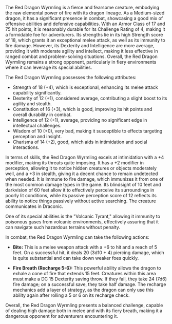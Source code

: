 The Red Dragon Wyrmling is a fierce and fearsome creature, embodying the raw elemental power of fire with its dragon lineage. As a Medium-sized dragon, it has a significant presence in combat, showcasing a good mix of offensive abilities and defensive capabilities. With an Armor Class of 17 and 75 hit points, it is reasonably durable for its Challenge Rating of 4, making it a formidable foe for adventurers. Its strengths lie in its high Strength score of 18, which grants it an exceptional melee attack, as well as its immunity to fire damage. However, its Dexterity and Intelligence are more average, providing it with moderate agility and intellect, making it less effective in ranged combat and problem-solving situations. Overall, the Red Dragon Wyrmling remains a strong opponent, particularly in fiery environments where it can leverage its special abilities.

The Red Dragon Wyrmling possesses the following attributes: 

- Strength of 18 (+4), which is exceptional, enhancing its melee attack capability significantly.
- Dexterity of 12 (+1), considered average, contributing a slight boost to its agility and stealth.
- Constitution of 16 (+3), which is good, improving its hit points and overall durability in combat.
- Intelligence of 12 (+1), average, providing no significant edge in intellectual challenges.
- Wisdom of 10 (+0), very bad, making it susceptible to effects targeting perception and insight.
- Charisma of 14 (+2), good, which aids in intimidation and social interactions.

In terms of skills, the Red Dragon Wyrmling excels at intimidation with a +4 modifier, making its threats quite imposing. It has a +2 modifier in perception, allowing it to notice hidden creatures or objects moderately well, and a +3 in stealth, giving it a decent chance to remain undetected when needed. It is immune to fire damage, which immunizes it from one of the most common damage types in the game. Its blindsight of 10 feet and darkvision of 60 feet allow it to effectively perceive its surroundings in poorly lit conditions, while its passive perception score of 12 reflects its ability to notice things passively without active searching. The creature communicates in Draconic.

One of its special abilities is the "Volcanic Tyrant," allowing it immunity to poisonous gases from volcanic environments, effectively assuring that it can navigate such hazardous terrains without penalty.

In combat, the Red Dragon Wyrmling can take the following actions:

- **Bite:** This is a melee weapon attack with a +6 to hit and a reach of 5 feet. On a successful hit, it deals 20 (3d10 + 4) piercing damage, which is quite substantial and can take down weaker foes quickly.

- **Fire Breath (Recharge 5-6):** This powerful ability allows the dragon to exhale a cone of fire that extends 15 feet. Creatures within this area must make a DC 15 Dexterity saving throw. If they fail, they take 24 (7d6) fire damage; on a successful save, they take half damage. The recharge mechanics add a layer of strategy, as the dragon can only use this ability again after rolling a 5 or 6 on its recharge check.

Overall, the Red Dragon Wyrmling presents a balanced challenge, capable of dealing high damage both in melee and with its fiery breath, making it a dangerous opponent for adventurers encountering it.